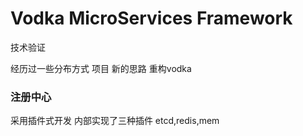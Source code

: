# Vodka MicroServices Framework 
技术验证

经历过一些分布方式 项目 新的思路  重构vodka

### 注册中心
采用插件式开发
内部实现了三种插件  etcd,redis,mem
